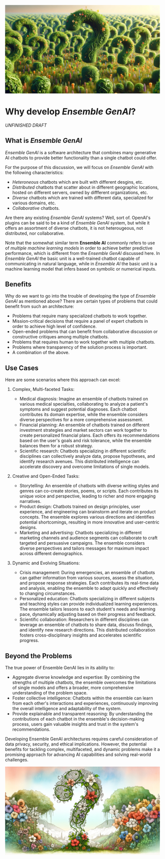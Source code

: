 <banner class="page-header" role="banner">
  <img src="../assets/images/q1.webp" alt="Banner Image" style="">
</banner>

# Why develop *Ensemble GenAI*?

*UNFINISHED DRAFT*

## What is *Ensemble GenAI*

*Ensemble GenAI* is a software architecture that combines many generative AI chatbots to provide better functionality than a single chatbot could offer.

For the purpose of this discussion, we will focus on *Ensemble GenAI* with the following characteristics:

- *Heteroneous* chatbots which are built with different desgins, etc. 
- *Distributed* chatbots that scatter about in different geographic locations, hosted on different servers, owned by diffferent organizations, etc.
- *Diverse* chatbots which are trained with different data, specialized for various domains, etc.
- *Collaborative* chatbots.

Are there any existing *Ensemble GenAI* systems? Well, sort of. OpenAI's plugins can be said to be a kind of *Ensemble GenAI* system, but while it offers an assortment of diverse chatbots, it is not heterougeous, not distributed, nor collaborative.

Note that the somewhat similar term **Ensemble AI** commonly refers to use of *multiple machine learning models* in order to achieve better predictive performance, which is different from the *Ensemble GenAI* discussed here. In *Ensemble GenAI* the basic unit is a well-trained chatbot capable of communicating in natural language, while in *Ensemble AI* the basic unit is a machine learning model that infers based on symbolic or numerical inputs.

## Benefits

Why do we want to go into the trouble of developing the type of *Ensemble GenAI* as mentioned above? There are certain types of problems that could benefit from such an architecture:

- Problems that require many specialized chatbots to work together.
- Mission-critical decisions that require a panel of expert chatbots in order to achieve high level of confidence.
- Open-ended problems that can benefit from collaborative discussion or constructive critiques among multiple chatbots.
- Problems that requires human to work together with multiple chatbots. 
- Problems where transparency of the solution process is important. 
- A combination of the above.

## Use Cases

 Here are some scenarios where this approach can excel:

1. Complex, Multi-faceted Tasks:

   - Medical diagnosis: Imagine an ensemble of chatbots trained on various medical specialties, collaborating to analyze a patient's symptoms and suggest potential diagnoses. Each chatbot contributes its domain expertise, while the ensemble considers diverse perspectives for a more comprehensive assessment.
   - Financial planning: An ensemble of chatbots trained on different investment strategies and market sectors can work together to create personalized financial plans. Each offers its recommendations based on the user's goals and risk tolerance, while the ensemble balances them for a robust strategy.
   - Scientific research: Chatbots specializing in different scientific disciplines can collectively analyze data, propose hypotheses, and identify research avenues. This distributed intelligence can accelerate discovery and overcome limitations of single models.

2. Creative and Open-Ended Tasks:

   - Storytelling: An ensemble of chatbots with diverse writing styles and genres can co-create stories, poems, or scripts. Each contributes its unique voice and perspective, leading to richer and more engaging narratives.
   - Product design: Chatbots trained on design principles, user experience, and engineering can brainstorm and iterate on product concepts. The ensemble explores various directions and identifies potential shortcomings, resulting in more innovative and user-centric designs.
   - Marketing and advertising: Chatbots specializing in different marketing channels and audience segments can collaborate to craft targeted and persuasive campaigns. The ensemble considers diverse perspectives and tailors messages for maximum impact across different demographics.

3. Dynamic and Evolving Situations:

   - Crisis management: During emergencies, an ensemble of chatbots can gather information from various sources, assess the situation, and propose response strategies. Each contributes its real-time data and analysis, enabling the ensemble to adapt quickly and effectively to changing circumstances.
   - Personalized education: Chatbots specializing in different subjects and teaching styles can provide individualized learning experiences. The ensemble tailors lessons to each student's needs and learning pace, dynamically adjusting based on their progress and feedback.
   - Scientific collaboration: Researchers in different disciplines can leverage an ensemble of chatbots to share data, discuss findings, and identify new research directions. This distributed collaboration fosters cross-disciplinary insights and accelerates scientific progress.

## Beyond the Problems

The true power of Ensemble GenAI lies in its ability to:

   - Aggregate diverse knowledge and expertise: By combining the strengths of multiple chatbots, the ensemble overcomes the limitations of single models and offers a broader, more comprehensive understanding of the problem space.
   - Foster collective intelligence: Chatbots within the ensemble can learn from each other's interactions and experiences, continuously improving the overall intelligence and adaptability of the system.
   - Provide explainable and transparent reasoning: By understanding the contributions of each chatbot in the ensemble's decision-making process, users gain valuable insights and trust in the system's recommendations.

Developing Ensemble GenAI architectures requires careful consideration of data privacy, security, and ethical implications. However, the potential benefits for tackling complex, multifaceted, and dynamic problems make it a promising approach for advancing AI capabilities and solving real-world challenges.

<banner class="page-header" role="banner">
  <img src="../assets/images/q3.webp" alt="Banner Image">
</banner>
